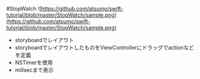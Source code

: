 #StopWatch
![https://github.com/atsumo/swift-tutorial/blob/master/StopWatch/sample.png](https://github.com/atsumo/swift-tutorial/blob/master/StopWatch/sample.png)

- storyboardでレイアウト
- storyboardでレイアウトしたものをViewControllerにドラッグでactionなどを定義
- NSTimerを使用
- millsecまで表示
